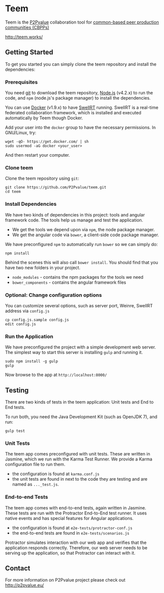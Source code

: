 # Teem

Teem is the [P2Pvalue](http://p2pvalue.eu/) collaboration tool for [common-based peer production communities (CBPPs)](https://en.wikipedia.org/wiki/Commons-based_peer_production)

http://teem.works/

## Getting Started

To get you started you can simply clone the teem repository and install the dependencies:

### Prerequisites

You need [git](http://git-scm.com/) to download the teem repository, [Node.js](http://nodejs.org/) (v4.2.x)
to run the code, and `npm` (node.js's package manager) to install the dependencies.

You can use [Docker](https://docs.docker.com/installation/) (v1.9.x) to have
[SwellRT](https://github.com/P2Pvalue/swellrt) running. SwellRT is a real-time
federated collaboration framework, which is installed and executed automatically by Teem though Docker.

Add your user into the `docker` group to have the necessary permissions. In GNU/Linux, try:

```
wget -qO- https://get.docker.com/ | sh
sudo usermod -aG docker <your_user>
```

And then restart your computer.

### Clone teem

Clone the teem repository using `git`:

```
git clone https://github.com/P2Pvalue/teem.git
cd teem
```

### Install Dependencies

We have two kinds of dependencies in this project: tools and angular framework code.  The tools help
us manage and test the application.

* We get the tools we depend upon via `npm`, the node package manager.
* We get the angular code via `bower`, a client-side code package manager.

We have preconfigured `npm` to automatically run `bower` so we can simply do:

```
npm install
```

Behind the scenes this will also call `bower install`.  You should find that you have two new
folders in your project.

* `node_modules` - contains the npm packages for the tools we need
* `bower_components` - contains the angular framework files

### Optional: Change configuration options

You can customize several options, such as server port, Weinre, SwellRT address via `config.js`

```
cp config.js.sample config.js
edit config.js
```

### Run the Application

We have preconfigured the project with a simple development web server.  The simplest way to start
this server is installing `gulp` and running it.

```
sudo npm install -g gulp
gulp
```

Now browse to the app at `http://localhost:8000/`


## Testing

There are two kinds of tests in the teem application: Unit tests and End to End tests.

To run both, you need the Java Development Kit (such as OpenJDK 7), and run:

```
gulp test
```

### Unit Tests

The teem app comes preconfigured with unit tests. These are written in
Jasmine, which we run with the Karma Test Runner. We provide a Karma
configuration file to run them.

* the configuration is found at `karma.conf.js`
* the unit tests are found in next to the code they are testing and are named as `..._test.js`.

### End-to-end Tests

The teem app comes with end-to-end tests, again written in Jasmine. These tests
are run with the Protractor End-to-End test runner.  It uses native events and has
special features for Angular applications.

* the configuration is found at `e2e-tests/protractor-conf.js`
* the end-to-end tests are found in `e2e-tests/scenarios.js`

Protractor simulates interaction with our web app and verifies that the application responds
correctly. Therefore, our web server needs to be serving up the application, so that Protractor
can interact with it.

## Contact

For more information on P2Pvalue project please check out http://p2pvalue.eu/
